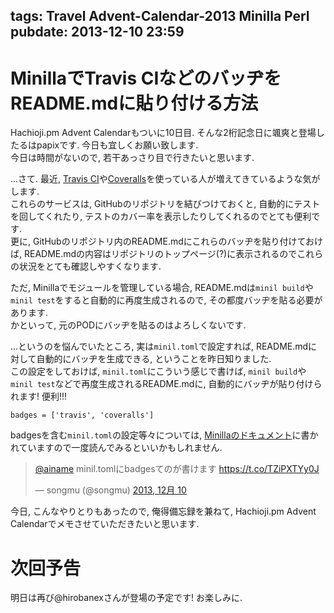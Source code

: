 tags: Travel Advent-Calendar-2013 Minilla Perl
pubdate: 2013-12-10 23:59
---
# MinillaでTravis CIなどのバッヂをREADME.mdに貼り付ける方法

Hachioji.pm Advent Calendarもついに10日目. そんな2桁記念日に颯爽と登場したるはpapixです. 今日も宜しくお願い致します.  
今日は時間がないので, 若干あっさり目で行きたいと思います.  
  
...さて. 最近, [Travis CI](https://travis-ci.org/)や[Coveralls](https://coveralls.io/)を使っている人が増えてきているような気がします.  
これらのサービスは, GitHubのリポジトリを結びつけておくと, 自動的にテストを回してくれたり, テストのカバー率を表示したりしてくれるのでとても便利です.  
更に, GitHubのリポジトリ内のREADME.mdにこれらのバッヂを貼り付けておけば, README.mdの内容はリポジトリのトップページ(?)に表示されるのでこれらの状況をとても確認しやすくなります.  
  
ただ, Minillaでモジュールを管理している場合, README.mdは`minil build`や`minil test`をすると自動的に再度生成されるので, その都度バッヂを貼る必要があります.  
かといって, 元のPODにバッヂを貼るのはよろしくないです.  
  
...というのを悩んでいたところ, 実は`minil.toml`で設定すれば, README.mdに対して自動的にバッヂを生成できる, ということを昨日知りました.  
この設定をしておけば, `minil.toml`にこういう感じで書けば, `minil build`や`minil test`などで再度生成されるREADME.mdに, 自動的にバッヂが貼り付けられます! 便利!!!  
  
```  
badges = ['travis', 'coveralls']  
```  
  
badgesを含む`minil.toml`の設定等々については, [Minillaのドキュメント](https://github.com/tokuhirom/Minilla#configuration)に書かれていますので一度読んでみるといいかもしれません.  

<blockquote class="twitter-tweet" lang="ja"><p><a href="https://twitter.com/ainame">@ainame</a> minil.tomlにbadgesてのが書けます <a href="https://t.co/TZiPXTYy0J">https://t.co/TZiPXTYy0J</a></p>&mdash; songmu (@songmu) <a href="https://twitter.com/songmu/statuses/410327396726738944">2013, 12月 10</a></blockquote>
<script async src="//platform.twitter.com/widgets.js" charset="utf-8"></script>

今日, こんなやりとりもあったので, 俺得備忘録を兼ねて, Hachioji.pm Advent Calendarでメモさせていただきたいと思います.  
  
# 次回予告  
  
明日は再び@hirobanexさんが登場の予定です! お楽しみに.  
